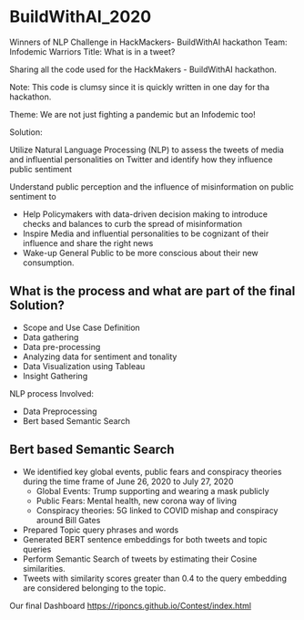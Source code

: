 # BuildWithAI_2020
Winners of NLP Challenge in HackMackers- BuildWithAI hackathon
Team: Infodemic Warriors
Title: What is in a tweet?

Sharing all the code used for the HackMakers - BuildWithAI hackathon.

Note: This code is clumsy since it is quickly written in one day for tha hackathon.

Theme: We are not just fighting a pandemic but an Infodemic too!

Solution:

Utilize Natural Language Processing (NLP) to assess the tweets of media and influential personalities on Twitter and identify how they influence public sentiment

Understand public perception and the influence of misinformation on public sentiment to
* Help Policymakers with data-driven decision making to introduce checks and balances to curb the spread of misinformation
* Inspire Media and influential personalities to be cognizant of their influence and share the right news
* Wake-up General Public to be more conscious about their new consumption.


## What is the process and what are part of the final Solution?

* Scope and Use Case Definition
* Data gathering
* Data pre-processing
* Analyzing data for sentiment and tonality
* Data Visualization using Tableau
* Insight Gathering

NLP process Involved:
 * Data Preprocessing
 * Bert based Semantic Search

## Bert based Semantic Search

* We identified key global events, public fears and conspiracy theories during the time frame of June 26, 2020 to July 27, 2020
   * Global Events: Trump supporting and wearing a mask publicly
   * Public Fears: Mental health, new corona way of living
   * Conspiracy theories: 5G linked to COVID mishap and conspiracy around Bill Gates
* Prepared Topic query phrases and words
* Generated BERT sentence embeddings for both tweets and topic queries
* Perform Semantic Search of tweets by estimating their Cosine similarities.
* Tweets with similarity scores greater than 0.4 to the query embedding are considered belonging to the topic.
 
Our final Dashboard
https://riponcs.github.io/Contest/index.html
